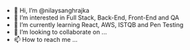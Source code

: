 - 👋 Hi, I’m @nilaysanghrajka
- 👀 I’m interested in Full Stack, Back-End, Front-End and QA
- 🌱 I’m currently learning React, AWS, ISTQB and Pen Testing
- 💞️ I’m looking to collaborate on ...
- 📫 How to reach me ...

<!---
nilaysanghrajka/nilaysanghrajka is a ✨ special ✨ repository because its `README.md` (this file) appears on your GitHub profile.
You can click the Preview link to take a look at your changes.
--->
